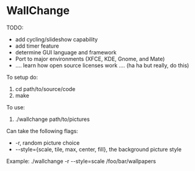# WallChange
TODO:
- add cycling/slideshow capability
- add timer feature
- determine GUI language and framework
- Port to major environments (XFCE, KDE, Gnome, and Mate)
- .... learn how open source licenses work .... (ha ha but really, do this)


To setup do:
1) cd path/to/source/code
2) make

To use:
1) ./wallchange path/to/pictures

Can take the following flags:
- -r, random picture choice
- --style={scale, tile, max, center, fill}, the background picture style

Example:
./wallchange -r --style=scale /foo/bar/wallpapers
